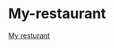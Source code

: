 # My-restaurant

[My resturant](https://www.figma.com/file/T5fQnPL4MgZIyNdECRVsnU/Untitled?node-id=0%3A1&t=JpMAKy3iPIslqUqN-1)
